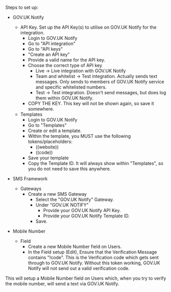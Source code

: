 Steps to set up:
- GOV.UK Notify
    - API Key. Set up the API Key(s) to utilise on GOV.UK Notify for the integration.
        - Login to GOV.UK Notify
        - Go to "API integration"
        - Go to "API keys"
        - "Create an API key"
        - Provide a valid name for the API key.
        - Choose the correct type of API key
            - Live -> Live integration with GOV.UK Notify
            - Team and whitelist -> Test integration. Actually sends text messages. Only sends to members of GOV.UK Notify service and specific whitelisted numbers.
            - Test -> Test integration. Doesn't send messages, but does log them within GOV.UK Notify.
        - COPY THE KEY. This key will not be shown again, so save it somewhere.
    - Templates
        - Login to GOV.UK Notify
        - Go to "Templates"
        - Create or edit a template.
        - Within the template, you MUST use the following tokens/placeholders:
            - ((website))
            - ((code))
        - Save your template
        - Copy the Template ID. It will always show within "Templates", so you do not need to save this anywhere.


- SMS Framework
    -  Gateways
        - Create a new SMS Gateway
            - Select the "GOV.UK Notify" Gateway.
            - Under "GOV.UK NOTIFY"
                - Provide your GOV.UK Notify API Key.
                - Provide your GOV.UK Notify Template ID.
            - Save.
    
    
- Mobile Number
    - Field
        - Create a new Mobile Number field on Users.
        - In the Field setup (Edit), Ensure that the Verification Message contains "!code". This is the Verification code which gets sent through to GOV.UK Notify. Without this token working, GOV.UK Notify will not send out a valid verification code.

This will setup a Mobile Number field on Users which, when you try to verify the mobile number, will send a text via GOV.UK Notify.